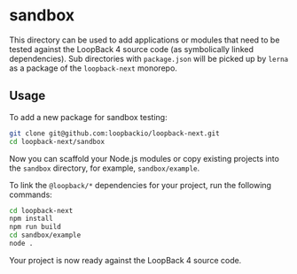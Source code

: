 # sandbox

This directory can be used to add applications or modules that need to be tested
against the LoopBack 4 source code (as symbolically linked dependencies). Sub
directories with `package.json` will be picked up by `lerna` as a package of the
`loopback-next` monorepo.

## Usage

To add a new package for sandbox testing:

```sh
git clone git@github.com:loopbackio/loopback-next.git
cd loopback-next/sandbox
```

Now you can scaffold your Node.js modules or copy existing projects into the
`sandbox` directory, for example, `sandbox/example`.

To link the `@loopback/*` dependencies for your project, run the following
commands:

```sh
cd loopback-next
npm install
npm run build
cd sandbox/example
node .
```

Your project is now ready against the LoopBack 4 source code.
